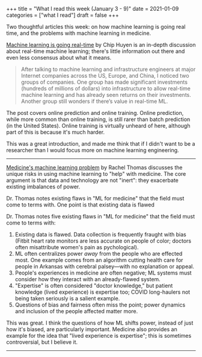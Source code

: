 +++
title = "What I read this week (January 3 - 9)"
date = 2021-01-09
categories = ["what I read"]
draft = false
+++

Two thoughtful articles this week: on how machine learning is going real time, and the problems with machine learning in medicine.

<!--more-->

[Machine learning is going real-time](https://huyenchip.com/2020/12/27/real-time-machine-learning.html) by Chip Huyen is an in-depth discussion about real-time machine learning; there's little information out there and even less consensus about what it means.

> After talking to machine learning and infrastructure engineers at major Internet companies across the US, Europe, and China, I noticed two groups of companies. One group has made significant investments (hundreds of millions of dollars) into infrastructure to allow real-time machine learning and has already seen returns on their investments. Another group still wonders if there’s value in real-time ML.

The post covers online prediction and online training. Online prediction, while more common than online training, is still rarer than batch prediction (in the United States). Online training is virtually unheard of here, although part of this is because it's much harder. 

This was a great introduction, and made me think that if I didn't want to be a researcher than I would focus more on machine learning engineering.

---

[Medicine's machine learning problem](https://bostonreview.net/science-nature/rachel-thomas-medicines-machine-learning-problem) by Rachel Thomas discusses the unique risks in using machine learning to "help" with medicine. The core argument is that data and technology are not "inert": they exacerbate existing imbalances of power. 

Dr. Thomas notes existing flaws in "ML for medicine" that the field must come to terms with. One point is that existing data is flawed 

Dr. Thomas notes five existing flaws in "ML for medicine" that the field must come to terms with:

1. Existing data is flawed. Data collection is frequently fraught with bias (Fitbit heart rate monitors are less accurate on people of color; doctors often misattribute women's pain as pychological).
2. ML often centralizes power *away* from the people who are effected most. One example comes from an algorithm cutting health care for people in Arkansas with cerebral palsey—with no explanation or appeal.
3. People's experiences in medicine are often negative; ML systems must consider how they interact with an already-flawed system.
4. "Expertise" is often considered "doctor knowledge," but patient knowledge (lived experience) is expertise too; COVID long-haulers not being taken seriously is a salient example.
5. Questions of bias and fairness often miss the point; power dynamics and inclusion of the people affected matter more.

This was great. I think the questions of how ML shifts power, instead of just how it's biased, are particularly important. Medicine also provides an example for the idea that "lived experience is expertise"; this is sometimes controversial, but I believe it.

---


